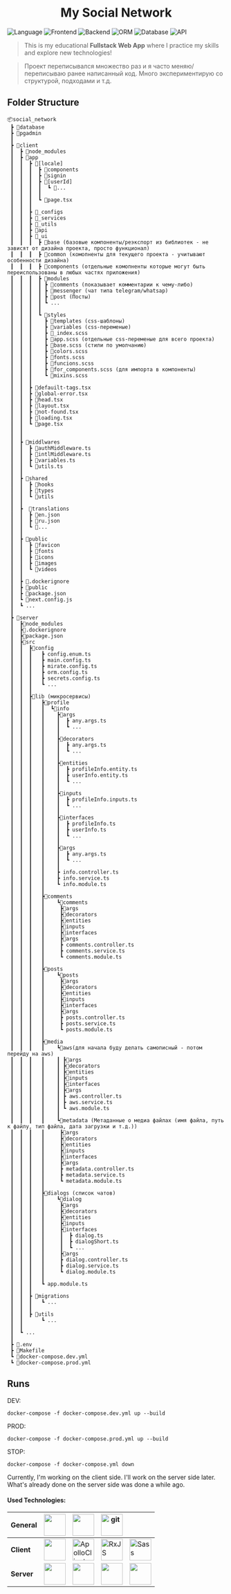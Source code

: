 <h1 align="center">
  My Social Network
</h1>

![Language](https://img.shields.io/badge/language-TypeScript-blue.svg)
![Frontend](https://img.shields.io/badge/frontend-Nextjs-0f70f3.svg)
![Backend](https://img.shields.io/badge/backend-Nestjs-e0224e.svg)
![ORM](https://img.shields.io/badge/ORM-TypeOrm-fb0902.svg)
![Database](https://img.shields.io/badge/database-PostgreSQL-336791.svg)
![API](https://img.shields.io/badge/api-GraphQL-e535ab.svg)

[//]: # (![Testing]&#40;https://img.shields.io/badge/testing-Jest-954058.svg&#41;)

> This is my educational **Fullstack Web App** where I practice my skills and explore new technologies!

> Проект переписывался множество раз и я часто меняю/переписываю ранее написанный код.
> Много экспериментирую со структурой, подходами и т.д.

## Folder Structure

```
📦social_network
 ┣ 📁database
 ┣ 📁pgadmin
 ┃
 ┣ 📁client
 ┃  ┣ 📁node_modules
 ┃  ┣ 📁app
 ┃  ┃  ┣ 📁[locale]
 ┃  ┃  ┃  ┣ 📁components
 ┃  ┃  ┃  ┣ 📁signin
 ┃  ┃  ┃  ┣ 📁[userId]
 ┃  ┃  ┃  ┃  ┗ 📁...
 ┃  ┃  ┃  ┃
 ┃  ┃  ┃  ┗ 📁page.tsx
 ┃  ┃  ┃ 
 ┃  ┃  ┣ 📁_configs
 ┃  ┃  ┣ 📁_services
 ┃  ┃  ┣ 📁_utils
 ┃  ┃  ┣ 📁api
 ┃  ┃  ┣ 📁_ui
 ┃  ┃  ┃  ┣ 📁base (базовые компоненты/реэкспорт из библиотек - не зависят от дизайна проекта, просто функционал)
 ┃  ┃  ┃  ┣ 📁common (комопненты для текущего проекта - учитывают особенности дизайна)
 ┃  ┃  ┃  ┣ 📁сomponents (отдельные комопненты которые могут быть переиспользованы в любых частях приложения)
 ┃  ┃  ┃  ┣ 📁modules
 ┃  ┃  ┃  ┃ ┣ 📁comments (показывает комментарии к чему-либо)
 ┃  ┃  ┃  ┃ ┣ 📁messenger (чат типа telegram/whatsap)
 ┃  ┃  ┃  ┃ ┣ 📁post (Посты)
 ┃  ┃  ┃  ┃ ┗ ...
 ┃  ┃  ┃  ┃ 
 ┃  ┃  ┃  ┗ 📁styles
 ┃  ┃  ┃    ┣ 📁templates (css-шаблоны)
 ┃  ┃  ┃    ┣ 📁variables (css-переменые)
 ┃  ┃  ┃    ┣ 📄_index.scss
 ┃  ┃  ┃    ┣ 📄app.scss (отдельные css-переменые для всего проекта)
 ┃  ┃  ┃    ┣ 📄base.scss (стили по умолчанию)
 ┃  ┃  ┃    ┣ 📄colors.scss
 ┃  ┃  ┃    ┣ 📄fonts.scss
 ┃  ┃  ┃    ┣ 📄funcions.scss
 ┃  ┃  ┃    ┣ 📄for_components.scss (для импорта в компоненты)
 ┃  ┃  ┃    ┗ 📄mixins.scss
 ┃  ┃  ┃ 
 ┃  ┃  ┣ 📄defauilt-tags.tsx
 ┃  ┃  ┣ 📄global-error.tsx
 ┃  ┃  ┣ 📄head.tsx
 ┃  ┃  ┣ 📄layout.tsx
 ┃  ┃  ┣ 📄not-found.tsx
 ┃  ┃  ┣ 📄loading.tsx
 ┃  ┃  ┗ 📄page.tsx
 ┃  ┃   
 ┃  ┃   
 ┃  ┣ 📁middlwares
 ┃  ┃  ┣ 📄authMiddleware.ts
 ┃  ┃  ┣ 📄intlMiddleware.ts
 ┃  ┃  ┣ 📄variables.ts
 ┃  ┃  ┗ 📄utils.ts
 ┃  ┃ 
 ┃  ┣ 📁shared
 ┃  ┃  ┣ 📁hooks
 ┃  ┃  ┣ 📁types
 ┃  ┃  ┗ 📁utils
 ┃  ┃ 
 ┃  ┣  📁translations
 ┃  ┃  ┣ 📄en.json
 ┃  ┃  ┣ 📄ru.json
 ┃  ┃  ┗ 📁...
 ┃  ┃ 
 ┃  ┣ 📁public
 ┃  ┃  ┣ 📁favicon
 ┃  ┃  ┣ 📁fonts
 ┃  ┃  ┣ 📁icons
 ┃  ┃  ┣ 📁images
 ┃  ┃  ┗ 📁videos
 ┃  ┃  
 ┃  ┣ 📄.dockerignore
 ┃  ┣ 📄public
 ┃  ┣ 📄package.json
 ┃  ┗ 📄next.config.js
 ┃  ┗ ...
 ┃
 ┣ 📁server
 ┃  ┣📁node_modules
 ┃  ┣📄.dockerignore
 ┃  ┣📄package.json
 ┃  ┣📁src
 ┃  ┃  ┣📁config
 ┃  ┃  ┃   ┣ config.enum.ts
 ┃  ┃  ┃   ┣ main.config.ts
 ┃  ┃  ┃   ┣ mirate.config.ts
 ┃  ┃  ┃   ┣ orm.config.ts
 ┃  ┃  ┃   ┣ secrets.config.ts
 ┃  ┃  ┃   ┗ ...
 ┃  ┃  ┃
 ┃  ┃  ┣📁lib (микросервисы)
 ┃  ┃  ┃   ┣📁profile
 ┃  ┃  ┃   ┃  ┗📁info
 ┃  ┃  ┃   ┃    ┣📁args
 ┃  ┃  ┃   ┃    ┃  ┣ any.args.ts 
 ┃  ┃  ┃   ┃    ┃  ┗ ...
 ┃  ┃  ┃   ┃    ┃
 ┃  ┃  ┃   ┃    ┣📁decorators
 ┃  ┃  ┃   ┃    ┃  ┣ any.args.ts 
 ┃  ┃  ┃   ┃    ┃  ┗ ...
 ┃  ┃  ┃   ┃    ┃
 ┃  ┃  ┃   ┃    ┣📁entities
 ┃  ┃  ┃   ┃    ┃  ┣ profileInfo.entity.ts 
 ┃  ┃  ┃   ┃    ┃  ┣ userInfo.entity.ts 
 ┃  ┃  ┃   ┃    ┃  ┗ ...
 ┃  ┃  ┃   ┃    ┃
 ┃  ┃  ┃   ┃    ┣📁inputs
 ┃  ┃  ┃   ┃    ┃  ┣ profileInfo.inputs.ts 
 ┃  ┃  ┃   ┃    ┃  ┗ ...
 ┃  ┃  ┃   ┃    ┃
 ┃  ┃  ┃   ┃    ┣📁interfaces
 ┃  ┃  ┃   ┃    ┃  ┣ profileInfo.ts 
 ┃  ┃  ┃   ┃    ┃  ┣ userInfo.ts 
 ┃  ┃  ┃   ┃    ┃  ┗ ...
 ┃  ┃  ┃   ┃    ┃
 ┃  ┃  ┃   ┃    ┣📁args
 ┃  ┃  ┃   ┃    ┃  ┣ any.args.ts 
 ┃  ┃  ┃   ┃    ┃  ┗ ...
 ┃  ┃  ┃   ┃    ┃    
 ┃  ┃  ┃   ┃    ┣ info.controller.ts
 ┃  ┃  ┃   ┃    ┣ info.service.ts
 ┃  ┃  ┃   ┃    ┗ info.module.ts
 ┃  ┃  ┃   ┃  
 ┃  ┃  ┃   ┣📁comments
 ┃  ┃  ┃   ┃    ┗📁comments
 ┃  ┃  ┃   ┃     ┣📁args
 ┃  ┃  ┃   ┃     ┣📁decorators
 ┃  ┃  ┃   ┃     ┣📁entities
 ┃  ┃  ┃   ┃     ┣📁inputs
 ┃  ┃  ┃   ┃     ┣📁interfaces
 ┃  ┃  ┃   ┃     ┣📁args
 ┃  ┃  ┃   ┃     ┣ comments.controller.ts
 ┃  ┃  ┃   ┃     ┣ comments.service.ts
 ┃  ┃  ┃   ┃     ┗ comments.module.ts 
 ┃  ┃  ┃   ┃ 
 ┃  ┃  ┃   ┣📁posts
 ┃  ┃  ┃   ┃    ┗📁posts
 ┃  ┃  ┃   ┃     ┣📁args
 ┃  ┃  ┃   ┃     ┣📁decorators
 ┃  ┃  ┃   ┃     ┣📁entities
 ┃  ┃  ┃   ┃     ┣📁inputs
 ┃  ┃  ┃   ┃     ┣📁interfaces
 ┃  ┃  ┃   ┃     ┣📁args
 ┃  ┃  ┃   ┃     ┣ posts.controller.ts
 ┃  ┃  ┃   ┃     ┣ posts.service.ts
 ┃  ┃  ┃   ┃     ┗ posts.module.ts 
 ┃  ┃  ┃   ┃
 ┃  ┃  ┃   ┣📁media
 ┃  ┃  ┃   ┃    ┗📁aws(для начала буду делать самописный - потом перейду на aws)
 ┃  ┃  ┃   ┃    ┃ ┣📁args
 ┃  ┃  ┃   ┃    ┃ ┣📁decorators
 ┃  ┃  ┃   ┃    ┃ ┣📁entities
 ┃  ┃  ┃   ┃    ┃ ┣📁inputs
 ┃  ┃  ┃   ┃    ┃ ┣📁interfaces
 ┃  ┃  ┃   ┃    ┃ ┣📁args
 ┃  ┃  ┃   ┃    ┃ ┣ aws.controller.ts
 ┃  ┃  ┃   ┃    ┃ ┣ aws.service.ts
 ┃  ┃  ┃   ┃    ┃ ┗ aws.module.ts 
 ┃  ┃  ┃   ┃    ┃
 ┃  ┃  ┃   ┃    ┗📁metadata (Метаданные о медиа файлах (имя файла, путь к файлу, тип файла, дата загрузки и т.д.))
 ┃  ┃  ┃   ┃     ┣📁args
 ┃  ┃  ┃   ┃     ┣📁decorators
 ┃  ┃  ┃   ┃     ┣📁entities
 ┃  ┃  ┃   ┃     ┣📁inputs
 ┃  ┃  ┃   ┃     ┣📁interfaces
 ┃  ┃  ┃   ┃     ┣📁args
 ┃  ┃  ┃   ┃     ┣ metadata.controller.ts
 ┃  ┃  ┃   ┃     ┣ metadata.service.ts
 ┃  ┃  ┃   ┃     ┗ metadata.module.ts
 ┃  ┃  ┃   ┃
 ┃  ┃  ┃   ┣📁dialogs (список чатов)
 ┃  ┃  ┃   ┃    ┗📁dialog
 ┃  ┃  ┃   ┃     ┣📁args
 ┃  ┃  ┃   ┃     ┣📁decorators
 ┃  ┃  ┃   ┃     ┣📁entities
 ┃  ┃  ┃   ┃     ┣📁inputs
 ┃  ┃  ┃   ┃     ┣📁interfaces
 ┃  ┃  ┃   ┃     ┃  ┣ dialog.ts 
 ┃  ┃  ┃   ┃     ┃  ┣ dialogShort.ts 
 ┃  ┃  ┃   ┃     ┃  ┗ ... 
 ┃  ┃  ┃   ┃     ┣📁args
 ┃  ┃  ┃   ┃     ┣ dialog.controller.ts
 ┃  ┃  ┃   ┃     ┣ dialog.service.ts
 ┃  ┃  ┃   ┃     ┗ dialog.module.ts
 ┃  ┃  ┃   ┃ 
 ┃  ┃  ┃   ┗ app.module.ts
 ┃  ┃  ┃
 ┃  ┃  ┣ 📁migrations
 ┃  ┃  ┃   ┗ ...
 ┃  ┃  ┃
 ┃  ┃  ┣ 📁utils
 ┃  ┃      ┗ ...
 ┃  ┃
 ┃  ┗ ...
 ┃
 ┣ 📄.env
 ┣ 📄Makefile
 ┗ 📄docker-compose.dev.yml
 ┗ 📄docker-compose.prod.yml

 ```

## Runs

DEV:

```
docker-compose -f docker-compose.dev.yml up --build
```

PROD:

```
docker-compose -f docker-compose.prod.yml up --build
```

STOP:

```
docker-compose -f docker-compose.yml down
```

Currently, I'm working on the client side. 
I'll work on the server side later. 
What's already done on the server side was done a while ago.



#### Used Technologies:

| General    | <img src="./icons/typeScript.svg" width="50" height="50"> | <img src="./icons/Docker.svg" width="50" height="50"> |  <img src="./icons/git.svg" alt="git" width="50" height="50"> |                                                       |
|------------|-----------------------------------------------------------|--------------|------|-------------------------------------------------------|
| **Client** | <img src="./icons/nextLS.svg" width="50" height="50">        | <img src="./icons/ApolloClient.svg" alt="ApolloClient" width="50" height="50"> | <img src="./icons/rxjs.svg" width="50" height="50" alt='RxJS'> | <img src="./icons/sass.svg" alt="Sass" width="50" height="50">                                                      |
| **Server** | <img src="./icons/nest.svg" width="50" height="50">          | <img src="./icons/typeorm.svg" width="50" height="50"> | <img src="./icons/graphql.svg" width="50" height="50"> | <img src="./icons/postgresql.svg" width="50" height="50"> |
